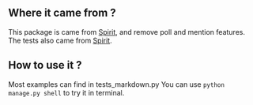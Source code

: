 ## Where it came from ?

This package is came from [Spirit](https://github.com/nitely/Spirit), and remove poll and mention features.  
The tests also came from [Spirit](https://github.com/nitely/Spirit).

## How to use it ?

Most examples can find in tests_markdown.py
You can use `python manage.py shell` to try it in terminal.

